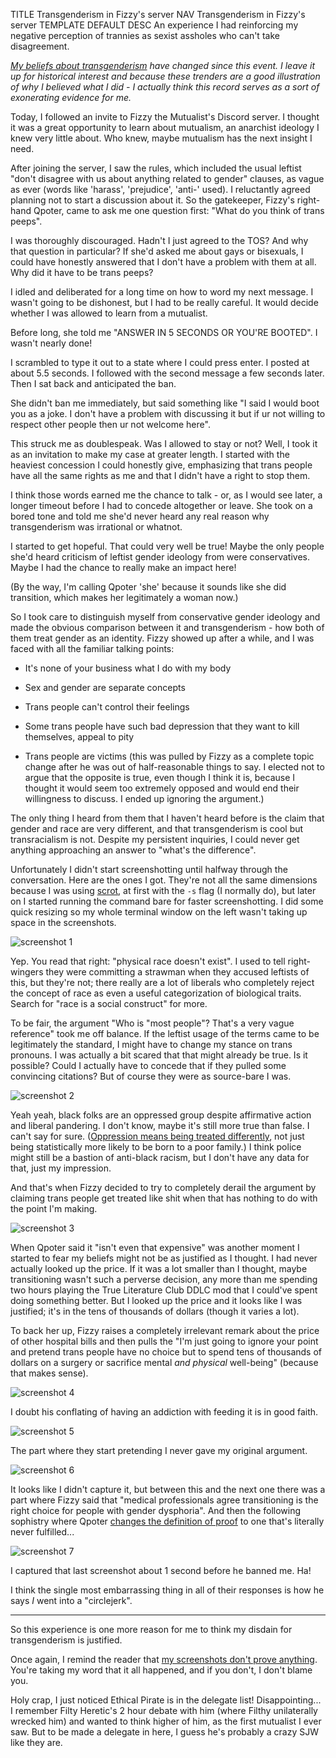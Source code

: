 TITLE Transgenderism in Fizzy's server
NAV Transgenderism in Fizzy's server
TEMPLATE DEFAULT
DESC An experience I had reinforcing my negative perception of trannies as sexist assholes who can't take disagreement.

*[My beliefs about transgenderism](/protagonism/gender) have changed since this event. I leave it up for historical interest and because these trenders are a good illustration of why I believed what I did - I actually think this record serves as a sort of exonerating evidence for me.*

Today, I followed an invite to Fizzy the Mutualist's Discord server. I thought it was a great opportunity to learn about mutualism, an anarchist ideology I knew very little about. Who knew, maybe mutualism has the next insight I need.

After joining the server, I saw the rules, which included the usual leftist "don't disagree with us about anything related to gender" clauses, as vague as ever (words like 'harass', 'prejudice', 'anti-' used). I reluctantly agreed planning not to start a discussion about it. So the gatekeeper, Fizzy's right-hand Qpoter, came to ask me one question first: "What do you think of trans peeps".

I was thoroughly discouraged. Hadn't I just agreed to the TOS? And why that question in particular? If she'd asked me about gays or bisexuals, I could have honestly answered that I don't have a problem with them at all. Why did it have to be trans peeps?

I idled and deliberated for a long time on how to word my next message. I wasn't going to be dishonest, but I had to be really careful. It would decide whether I was allowed to learn from a mutualist.

Before long, she told me "ANSWER IN 5 SECONDS OR YOU'RE BOOTED". I wasn't nearly done!

I scrambled to type it out to a state where I could press enter. I posted at about 5.5 seconds. I followed with the second message a few seconds later. Then I sat back and anticipated the ban.

She didn't ban me immediately, but said something like "I said I would boot you as a joke. I don't have a problem with discussing it but if ur not willing to respect other people then ur not welcome here".

This struck me as doublespeak. Was I allowed to stay or not? Well, I took it as an invitation to make my case at greater length. I started with the heaviest concession I could honestly give, emphasizing that trans people have all the same rights as me and that I didn't have a right to stop them.

I think those words earned me the chance to talk - or, as I would see later, a longer timeout before I had to concede altogether or leave. She took on a bored tone and told me she'd never heard any real reason why transgenderism was irrational or whatnot.

I started to get hopeful. That could very well be true! Maybe the only people she'd heard criticism of leftist gender ideology from were conservatives. Maybe I had the chance to really make an impact here!

(By the way, I'm calling Qpoter 'she' because it sounds like she did transition, which makes her legitimately a woman now.)

So I took care to distinguish myself from conservative gender ideology and made the obvious comparison between it and transgenderism - how both of them treat gender as an identity. Fizzy showed up after a while, and I was faced with all the familiar talking points:

* It's none of your business what I do with my body

* Sex and gender are separate concepts

* Trans people can't control their feelings

* Some trans people have such bad depression that they want to kill themselves, appeal to pity

* Trans people are victims (this was pulled by Fizzy as a complete topic change after he was out of half-reasonable things to say. I elected not to argue that the opposite is true, even though I think it is, because I thought it would seem too extremely opposed and would end their willingness to discuss. I ended up ignoring the argument.)

The only thing I heard from them that I haven't heard before is the claim that gender and race are very different, and that transgenderism is cool but transracialism is not. Despite my persistent inquiries, I could never get anything approaching an answer to "what's the difference".

Unfortunately I didn't start screenshotting until halfway through the conversation. Here are the ones I got. They're not all the same dimensions because I was using [scrot](https://github.com/resurrecting-open-source-projects/scrot), at first with the `-s` flag (I normally do), but later on I started running the command bare for faster screenshotting. I did some quick resizing so my whole terminal window on the left wasn't taking up space in the screenshots.

![screenshot 1](fizzy_trans_1.png)

Yep. You read that right: "physical race doesn't exist". I used to tell right-wingers they were committing a strawman when they accused leftists of this, but they're not; there really are a lot of liberals who completely reject the concept of race as even a useful categorization of biological traits. Search for "race is a social construct" for more.

To be fair, the argument "Who is "most people"? That's a very vague reference" took me off balance. If the leftist usage of the terms came to be legitimately the standard, I might have to change my stance on trans pronouns. I was actually a bit scared that that might already be true. Is it possible? Could I actually have to concede that if they pulled some convincing citations? But of course they were as source-bare I was.

![screenshot 2](fizzy_trans_2.png)

Yeah yeah, black folks are an oppressed group despite affirmative action and liberal pandering. I don't know, maybe it's still more true than false. I can't say for sure. ([Oppression means being treated differently](/protagonism/bigotry), not just being statistically more likely to be born to a poor family.) I think police might still be a bastion of anti-black racism, but I don't have any data for that, just my impression.

And that's when Fizzy decided to try to completely derail the argument by claiming trans people get treated like shit when that has nothing to do with the point I'm making.

![screenshot 3](fizzy_trans_3.png)

When Qpoter said it "isn't even that expensive" was another moment I started to fear my beliefs might not be as justified as I thought. I had never actually looked up the price. If it was a lot smaller than I thought, maybe transitioning wasn't such a perverse decision, any more than me spending two hours playing the True Literature Club DDLC mod that I could've spent doing something better. But I looked up the price and it looks like I was justified; it's in the tens of thousands of dollars (though it varies a lot).

To back her up, Fizzy raises a completely irrelevant remark about the price of other hospital bills and then pulls the "I'm just going to ignore your point and pretend trans people have no choice but to spend tens of thousands of dollars on a surgery or sacrifice mental *and physical* well-being" (because that makes sense).

![screenshot 4](fizzy_trans_4.png)

I doubt his conflating of having an addiction with feeding it is in good faith.

![screenshot 5](fizzy_trans_5.png)

The part where they start pretending I never gave my original argument.

![screenshot 6](fizzy_trans_6.png)

It looks like I didn't capture it, but between this and the next one there was a part where Fizzy said that "medical professionals agree transitioning is the right choice for people with gender dysphoria". And then the following sophistry where Qpoter [changes the definition of proof](dirty_tactics#definition-hijacking) to one that's literally never fulfilled...

![screenshot 7](fizzy_trans_7.png)

I captured that last screenshot about 1 second before he banned me. Ha!

I think the single most embarrassing thing in all of their responses is how he says *I* went into a "circlejerk".

---

So this experience is one more reason for me to think my disdain for transgenderism is justified.

Once again, I remind the reader that [my screenshots don't prove anything](screenshots). You're taking my word that it all happened, and if you don't, I don't blame you.

Holy crap, I just noticed Ethical Pirate is in the delegate list! Disappointing... I remember Filty Heretic's 2 hour debate with him (where Filthy unilaterally wrecked him) and wanted to think higher of him, as the first mutualist I ever saw. But to be made a delegate in here, I guess he's probably a crazy SJW like they are.
